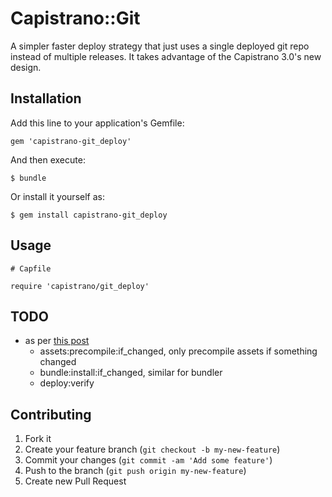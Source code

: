 # Capistrano::Git

A simpler faster deploy strategy that just uses a single deployed git repo instead of multiple releases. It takes advantage of the Capistrano 3.0's new design.

## Installation

Add this line to your application's Gemfile:

    gem 'capistrano-git_deploy'

And then execute:

    $ bundle

Or install it yourself as:

    $ gem install capistrano-git_deploy

## Usage

    # Capfile

    require 'capistrano/git_deploy'

## TODO

* as per [this post](http://blog.codeclimate.com/blog/2013/10/02/high-speed-rails-deploys-with-git/)
    * assets:precompile:if_changed, only precompile assets if something changed
    * bundle:install:if_changed, similar for bundler
    * deploy:verify

## Contributing

1. Fork it
2. Create your feature branch (`git checkout -b my-new-feature`)
3. Commit your changes (`git commit -am 'Add some feature'`)
4. Push to the branch (`git push origin my-new-feature`)
5. Create new Pull Request
